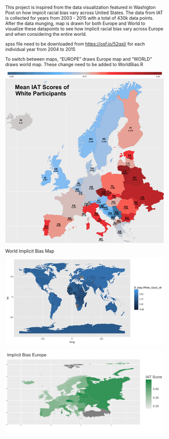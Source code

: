 This project is inspired from the data visualization featured in Washigton Post on how impicit racial bias vary across United States. The data from IAT is collected for years from 2003 - 2015 with a total of 430k data points. After the data munging, map is drawn for both Europe and World to visualize these datapoints to see how implicit racial bias vary across Europe and when considering the entire world.

spss file need to be downloaded from https://osf.io/52qxl/ for each individual year from 2004 to 2015

To switch between maps, “EUROPE” draws Europe map and “WORLD” draws world map. These change need to be added to WorldBias.R

![Alt text](/EuropeV2.png?raw=true "World Bias")

World Implicit Bias Map

![Alt text](/Rplot.jpeg?raw=true "World Bias")

![Alt text](/Europev1.png?raw=true "World Bias")







